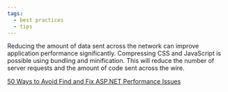 ```yaml
---
tags:
  - best practices
  - tips
---
```


Reducing the amount of data sent across the network can improve application performance significantly. Compressing CSS and JavaScript is possible using bundling and minification. This will reduce the number of server requests and the amount of code sent across the wire.

[50 Ways to Avoid Find and Fix ASP.NET Performance Issues](https://www.red-gate.com/library/50-ways-to-avoid-find-and-fix-asp-net-performance-issues)